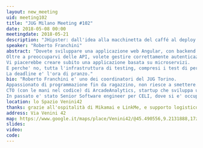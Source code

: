 ```yaml
---
layout: new_meeting
uid: meeting102
title: "JUG Milano Meeting #102"
date: 2018-05-08 00:00
meetingdate: 2018-05-21
description: "JHipster: dall'idea alla macchinetta del caffé al deploy prima di pranzo"
speaker: "Roberto Franchini"
abstract: "Dovete sviluppare una applicazione web Angular, con backend SpringBoot ed API REST pronte all'uso.
Oltre a preoccuparvi delle API, volete gestire correttamente autenticazione ed autorizzazione, offrendo anche social login.
Vi piacerebbe creare subito una applicazione basata su microservizi.
E perche' no, tutta l'infrastruttura di testing, compresi i test di performance.
La deadline e' l'ora di pranzo."
bio: "Roberto Franchini e' uno dei coordinatori del JUG Torino.
Appassionato di programmazione fin da ragazzino, non riesce a smettere.
CTO (con le mani nel codice) di ArcadeAnalytics, startup che sviluppa un tool di data visualization per graph databases, ha lavorato in precedenza per OrientDB come tech-lead degli indici full-text e geospaziali.
In passato e' stato Senior Software engineer per CELI, dove si e' occupato di semantic computing su bigData/fastData, enterprise semantic search e applicazioni distribuite."
location: lo Spazio Venini42
thanks: grazie all'ospitalità di Mikamai e LinkMe, e supporto logistico di Credimi
address: Via Venini 42
map: https://www.google.it/maps/place/Venini42/@45.490556,9.2131888,17z/data=!3m1!4b1!4m5!3m4!1s0x4786c6de20e6362f:0xc95afb6f555f4ed6!8m2!3d45.490556!4d9.2153775
slides: 
video: 
code: 
---
```

